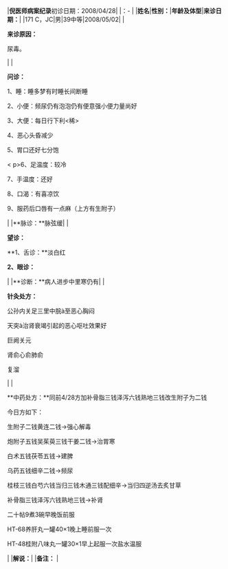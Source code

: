 ﻿|**倪医师病案纪录**初诊日期：2008/04/28|
|：- |
|**姓名**|**性别：**|**年龄及体型**|**来诊日期：**|
|171 C，JC|男|39中等|2008/05/02|
|<p>**来诊原因：**</p><p>尿毒。</p>|
|<p>**问诊：**</p><p>1、睡：睡多梦有时睡长间断睡</p><p>2、小便：频尿仍有泡泡仍有便意强小便力量尚好</p><p>3、大便：每日行下利<稀> </p><p>4、恶心头昏减少</p><p>5、胃口还好七分饱</p>< p>6、足温度：较冷</p><p>7、手温度：还好</p><p>8、口渴：有喜凉饮</p><p>9、服药后口唇有一点麻（上方有生附子）</p>|
|**脉诊：**脉弦缓|
|<p>**望诊：**</p><p>**1、舌诊：**淡白红</p><p>**2、眼诊：**</p>|
|**诊断：**病人进步中里寒仍有|
|<p>**针灸处方：** </p><p>公孙内关足三里中脘à至恶心胸闷</p><p>天突à治肾衰竭引起的恶心呕吐效果好</p><p>巨阙关元</p><p>肾俞心俞肺俞</p><p>复溜</p>|
|<p>**中药处方：**同前4/28方加补骨脂三钱泽泻六钱熟地三钱改生附子为二钱</p><p>今日方如下：</p><p>生附子二钱黄连二钱→强心解毒</p><p>炮附子五钱吴茱萸三钱干姜二钱→治胃寒</p><p>白术五钱茯苓五钱→建脾</p><p>乌药五钱细辛二钱→频尿</p><p>桂枝三钱白芍六钱当归三钱木通三钱配细辛→当归四逆汤去炙甘草</p><p>补骨脂三钱泽泻六钱熟地三钱→补肾</p><p>二十帖9煮3碗早晚饭前服</p><p>HT-68养肝丸一罐40×1晚上睡前服一次</p><p>HT-48桂附八味丸一罐30×1早上起服一次盐水温服</p><p></p>|
|**解说：**|
|**备注：** |